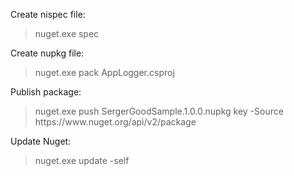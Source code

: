 ﻿Create nispec file:
<blockquote>nuget.exe spec</blockquote>

Create nupkg file:
<blockquote>nuget.exe pack AppLogger.csproj</blockquote>

Publish package:
<blockquote>nuget.exe push SergerGoodSample.1.0.0.nupkg key -Source https://www.nuget.org/api/v2/package</blockquote>

Update Nuget:
<blockquote>nuget.exe update -self</blockquote>